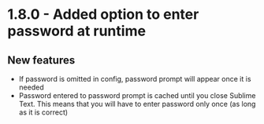 # 1.8.0 - Added option to enter password at runtime

## New features
* If password is omitted in config, password prompt will appear once it is needed
* Password entered to password prompt is cached until you close Sublime Text. This means that you will have to enter password only once (as long as it is correct)
